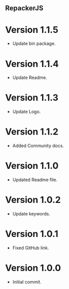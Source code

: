 ## RepackerJS


# Version 1.1.5
 * Update bin package.

# Version 1.1.4
 * Update Readme.

# Version 1.1.3
 * Update Logo.

# Version 1.1.2
 * Added Community docs.

# Version 1.1.0
 * Updated Readme file.

# Version 1.0.2
 * Update keywords.

# Version 1.0.1
 * Fixed GitHub link.

# Version 1.0.0
 * Initial commit.
